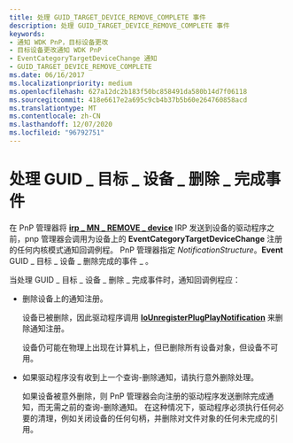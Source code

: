```yaml
---
title: 处理 GUID_TARGET_DEVICE_REMOVE_COMPLETE 事件
description: 处理 GUID_TARGET_DEVICE_REMOVE_COMPLETE 事件
keywords:
- 通知 WDK PnP，目标设备更改
- 目标设备更改通知 WDK PnP
- EventCategoryTargetDeviceChange 通知
- GUID_TARGET_DEVICE_REMOVE_COMPLETE
ms.date: 06/16/2017
ms.localizationpriority: medium
ms.openlocfilehash: 627a12dc2b183f50bc858491da580b14d7f06118
ms.sourcegitcommit: 418e6617e2a695c9cb4b37b5b60e264760858acd
ms.translationtype: MT
ms.contentlocale: zh-CN
ms.lasthandoff: 12/07/2020
ms.locfileid: "96792751"
---
```

# <a name="handling-a-guid_target_device_remove_complete-event"></a>处理 GUID \_ 目标 \_ 设备 \_ 删除 \_ 完成事件





在 PnP 管理器将 [**irp \_ MN \_ REMOVE \_ device**](./irp-mn-remove-device.md) IRP 发送到设备的驱动程序之前，pnp 管理器会调用为设备上的 **EventCategoryTargetDeviceChange** 注册的任何内核模式通知回调例程。 PnP 管理器指定 *NotificationStructure*。**Event** GUID \_ 目标 \_ 设备 \_ 删除完成的事件 \_ 。

当处理 GUID \_ 目标 \_ 设备 \_ 删除 \_ 完成事件时，通知回调例程应：

-   删除设备上的通知注册。

    设备已被删除，因此驱动程序调用 [**IoUnregisterPlugPlayNotification**](/windows-hardware/drivers/ddi/wdm/nf-wdm-iounregisterplugplaynotification) 来删除通知注册。

    设备仍可能在物理上出现在计算机上，但已删除所有设备对象，但设备不可用。

-   如果驱动程序没有收到上一个查询-删除通知，请执行意外删除处理。

    如果设备被意外删除，则 PnP 管理器会向注册的驱动程序发送删除完成通知，而无需之前的查询-删除通知。 在这种情况下，驱动程序必须执行任何必要的清理，例如关闭设备的任何句柄，并删除对文件对象的任何未完成的引用。

 

